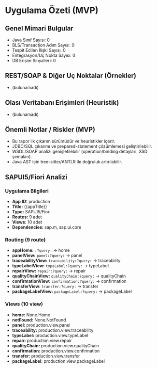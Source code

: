# Uygulama Özeti (MVP)

## Genel Mimari Bulgular
- Java Sınıf Sayısı: 0
- BLS/Transaction Adım Sayısı: 0
- Tespit Edilen İlişki Sayısı: 0
- Entegrasyon/Uç Nokta Sayısı: 0
- DB Erişim Sinyalleri: 0

## REST/SOAP & Diğer Uç Noktalar (Örnekler)
- (bulunamadı)

## Olası Veritabanı Erişimleri (Heuristik)
- (bulunamadı)

## Önemli Notlar / Riskler (MVP)
- Bu rapor ilk çıkarım sürümüdür ve heuristikler içerir.
- JDBC/SQL çıkarımı ve prepared-statement çözümlemesi geliştirilebilir.
- WSDL/SOAP analizi genişletilebilir (operation/binding detayları, XSD şemaları).
- Java AST için tree-sitter/ANTLR ile doğruluk artırılabilir.


## SAPUI5/Fiori Analizi

### Uygulama Bilgileri
- **App ID:** production
- **Title:** {{appTitle}}
- **Type:** SAPUI5/Fiori
- **Routes:** 9 adet
- **Views:** 10 adet
- **Dependencies:** sap.m, sap.ui.core

### Routing (9 route)
- **appHome:** `:?query:` → home
- **panelView:** `panel:?query:` → panel
- **traceabilityView:** `traceability:?query:` → traceability
- **typeLabelView:** `typeLabel:?query:` → typeLabel
- **repairView:** `repair:?query:` → repair
- **qualityChainView:** `qualityChain:?query:` → qualityChain
- **confirmationView:** `confirmation:?query:` → confirmation
- **transferView:** `transfer:?query:` → transfer
- **packageLabelView:** `packageLabel:?query:` → packageLabel

### Views (10 view)
- **home:** None.Home
- **notFound:** None.NotFound
- **panel:** production.view.panel
- **traceability:** production.view.traceability
- **typeLabel:** production.view.typeLabel
- **repair:** production.view.repair
- **qualityChain:** production.view.qualityChain
- **confirmation:** production.view.confirmation
- **transfer:** production.view.transfer
- **packageLabel:** production.view.packageLabel

